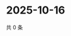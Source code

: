 # 2025-10-16

共 0 条

<!-- BEGIN ZHIHUQUESTIONS -->
<!-- 最后更新时间 Thu Oct 16 2025 01:10:44 GMT+0800 (China Standard Time) -->

<!-- END ZHIHUQUESTIONS -->
